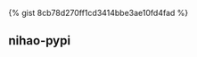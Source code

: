 {% gist 8cb78d270ff1cd3414bbe3ae10fd4fad %}


## nihao-pypi

<script src="https://gist.github.com/sunwei/8cb78d270ff1cd3414bbe3ae10fd4fad.js"></script>



